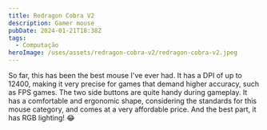 ```yaml
---
title: Redragon Cobra V2
description: Gamer mouse
pubDate: 2024-01-21T18:38Z
tags:
  - Computação
heroImage: /uses/assets/redragon-cobra-v2/redragon-cobra-v2.jpeg
---
```

So far, this has been the best mouse I've ever had. It has a DPI of up to 12400, making it very precise for games that demand higher accuracy, such as FPS games. The two side buttons are quite handy during gameplay. It has a comfortable and ergonomic shape, considering the standards for this mouse category, and comes at a very affordable price. And the best part, it has RGB lighting! 😂
